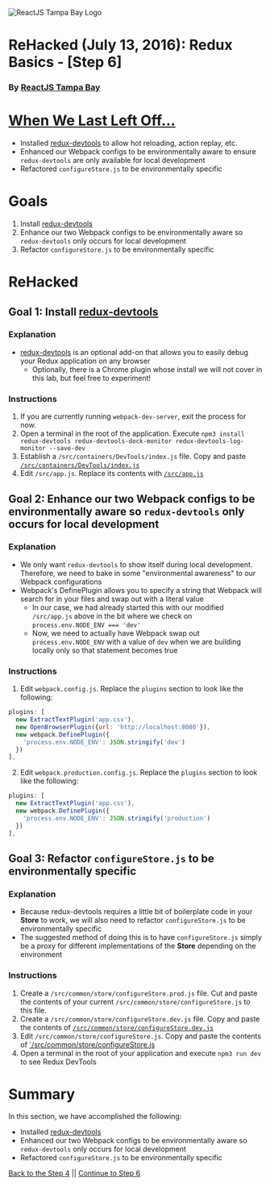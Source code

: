 ![ReactJS Tampa Bay Logo](https://avatars2.githubusercontent.com/u/18738421?v=3&s=200)

# ReHacked (July 13, 2016): Redux Basics - [Step 6]
### By [ReactJS Tampa Bay](http://www.meetup.com/ReactJS-Tampa-Bay/)

# [When We Last Left Off...](https://github.com/reactjstampabay/rehacked-redux-basics/compare/step-4...step-5)

* Installed [redux-devtools](https://github.com/gaearon/redux-devtools) to allow hot reloading, action replay, etc.
* Enhanced our Webpack configs to be environmentally aware to ensure `redux-devtools` are only available for local development
* Refactored `configureStore.js` to be environmentally specific

# Goals

1. Install [redux-devtools](https://github.com/gaearon/redux-devtools) 
2. Enhance our two Webpack configs to be environmentally aware so `redux-devtools` only occurs for local development
3. Refactor `configureStore.js` to be environmentally specific

# ReHacked

## Goal 1: Install [redux-devtools](https://github.com/gaearon/redux-devtools)

### Explanation

* [redux-devtools](https://github.com/gaearon/redux-devtools) is an optional add-on that allows you to easily debug your Redux application on any browser
  * Optionally, there is a Chrome plugin whose install we will not cover in this lab, but feel free to experiment!

### Instructions

1. If you are currently running `webpack-dev-server`, exit the process for now.
1. Open a terminal in the root of the application. Execute `npm3 install redux-devtools redux-devtools-dock-monitor redux-devtools-log-monitor --save-dev`
2. Establish a `/src/containers/DevTools/index.js` file.  Copy and paste [`/src/containers/DevTools/index.js`](https://raw.githubusercontent.com/reactjstampabay/rehacked-redux-basics/f068767891b21854e10d2a56f11aefe4153e17f7/src/containers/DevTools/index.js)
3. Edit `/src/app.js`.  Replace its contents with [`/src/app.js`](https://raw.githubusercontent.com/reactjstampabay/rehacked-redux-basics/f068767891b21854e10d2a56f11aefe4153e17f7/src/app.js)

## Goal 2: Enhance our two Webpack configs to be environmentally aware so `redux-devtools` only occurs for local development

### Explanation

* We only want `redux-devtools` to show itself during local development. Therefore, we need to bake in some "environmental awareness" to our Webpack configurations
* Webpack's DefinePlugin allows you to specify a string that Webpack will search for in your files and swap out with a literal value
  * In our case, we had already started this with our modified `/src/app.js` above in the bit where we check on `process.env.NODE_ENV === 'dev'`
  * Now, we need to actually have Webpack swap out `process.env.NODE_ENV` with a value of `dev` when we are building locally only so that statement becomes true

### Instructions

1. Edit `webpack.config.js`.  Replace the `plugins` section to look like the following:
  
  ```javascript
  plugins: [
    new ExtractTextPlugin('app.css'),
    new OpenBrowserPlugin({url: 'http://localhost:8080'}),
    new webpack.DefinePlugin({
      'process.env.NODE_ENV': JSON.stringify('dev')
    })
  ],
  ```
  
2. Edit `webpack.production.config.js`.  Replace the `plugins` section to look like the following:
  
  ```javascript
  plugins: [
    new ExtractTextPlugin('app.css'),
    new webpack.DefinePlugin({
      'process.env.NODE_ENV': JSON.stringify('production')
    })
  ],
  ```

## Goal 3: Refactor `configureStore.js` to be environmentally specific

### Explanation

* Because redux-devtools requires a little bit of boilerplate code in your **Store** to work, we will also need to refactor `configureStore.js` to be environmentally specific
* The suggested method of doing this is to have `configureStore.js` simply be a proxy for different implementations of the **Store** depending on the environment

### Instructions

1. Create a `/src/common/store/configureStore.prod.js` file.  Cut and paste the contents of your current `/src/common/store/configureStore.js` to this file.
1. Create a `/src/common/store/configureStore.dev.js` file.  Copy and paste the contents of [`/src/common/store/configureStore.dev.js`](https://raw.githubusercontent.com/reactjstampabay/rehacked-redux-basics/f068767891b21854e10d2a56f11aefe4153e17f7/src/common/store/configureStore.dev.js)
1. Edit `/src/common/store/configureStore.js`.  Copy and paste the contents of [`/src/common/store/configureStore.js](https://raw.githubusercontent.com/reactjstampabay/rehacked-redux-basics/f068767891b21854e10d2a56f11aefe4153e17f7/src/common/store/configureStore.js)
1. Open a terminal in the root of your application and execute `npm3 run dev` to see Redux DevTools

# Summary

In this section, we have accomplished the following:

* Installed [redux-devtools](https://github.com/gaearon/redux-devtools)
* Enhanced our two Webpack configs to be environmentally aware so `redux-devtools` only occurs for local development
* Refactored `configureStore.js` to be environmentally specific

[Back to the Step 4](https://github.com/reactjstampabay/rehacked-redux-basics/tree/step-4) || [Continue to Step 6](https://github.com/reactjstampabay/rehacked-redux-basics/tree/step-6)
